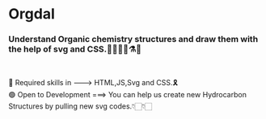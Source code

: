 # Orgdal
<h3>Understand Organic chemistry structures and draw them with the help of svg and CSS.👨‍🔬👩‍🔬⚗🧪</h3><br>

🔴 Required skills in ---> HTML,JS,Svg and CSS.🎗<br></div>
🟢 Open to Development ===> You can help us create new Hydrocarbon Structures by pulling new svg codes.👇🏻👇🏻
